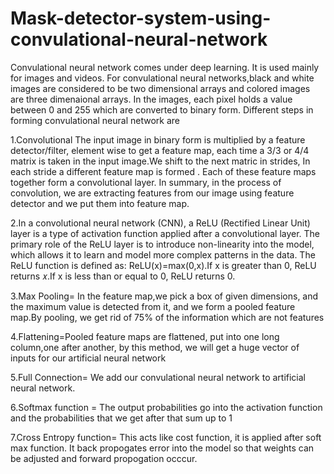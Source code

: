 # Mask-detector-system-using-convulational-neural-network
Convulational neural network comes under deep learning. It is used mainly for images and videos. For convulational neural networks,black and white images are considered to be two dimensional arrays and colored images are three dimenaional arrays. In the images, each pixel holds a value between 0 and 255 which are converted to binary form. 
Different steps in forming convulational neural network are

1.Convolutional
The input image in binary form is multiplied by a feature detector/filter, element wise to get a feature map, each time a 3/3 or 4/4 matrix is taken in the input image.We shift to the next matric in strides, In each stride a different feature map is formed . Each of these feature maps together form a convolutional layer. In summary, in the process of convolution, we are extracting features from our image using feature detector and we put them into feature map.

2.In a convolutional neural network (CNN), a ReLU (Rectified Linear Unit) layer is a type of activation function applied after a convolutional layer. The primary role of the ReLU layer is to introduce non-linearity into the model, which allows it to learn and model more complex patterns in the data. The ReLU function is defined as: ReLU(x)=max(0,x).If x is greater than 0, ReLU returns 𝑥.If x is less than or equal to 0, ReLU returns 0.

3.Max Pooling= In the feature map,we pick a box of given dimensions, and the maximum value is detected from it, and we form a pooled feature map.By pooling, we get rid of 75% of the information which are not features

4.Flattening=Pooled feature maps are flattened, put into one long column,one after another, by this method, we will get a huge vector of inputs for our artificial neural network

5.Full Connection= We add our convulational neural network to artificial neural network.

6.Softmax function = The output probabilities go into the activation function and the probabilities that we get after that sum up to 1

7.Cross Entropy function= This acts like cost function, it is applied after soft max function. It back propogates error into the model so that weights can be adjusted and forward propogation occcur.
